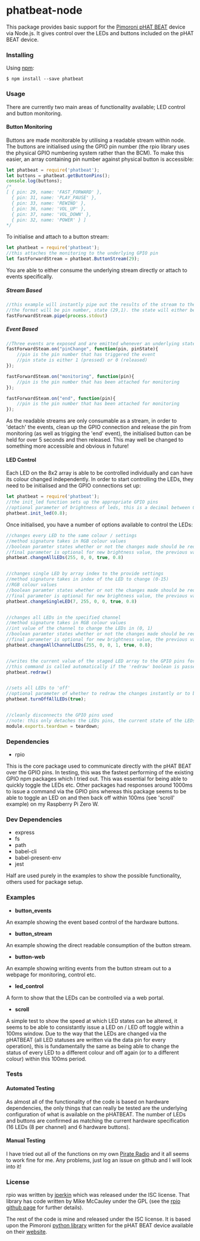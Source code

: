# phatbeat-node

This package provides basic support for the [Pimoroni pHAT BEAT](https://shop.pimoroni.com/products/phat-beat) device via Node.js. It gives control over the LEDs and buttons included on the pHAT BEAT device.

### Installing

Using [npm](https://www.npmjs.com/):

    $ npm install --save phatbeat

### Usage

There are currently two main areas of functionality available; LED control and button monitoring.

#### Button Monitoring

Buttons are made monitorable by utilising a readable stream within node. The buttons are initialised using the GPIO pin number (the rpio library uses the physical GPIO numbering system rather than the BCM). To make this easier, an array containing pin number against physical button is accessible:

```javascript
let phatbeat = require('phatbeat');
let buttons = phatbeat.getButtonPins();
console.log(buttons);
/*
[ { pin: 29, name: 'FAST_FORWARD' },
  { pin: 31, name: 'PLAY_PAUSE' },
  { pin: 33, name: 'REWIND' },
  { pin: 36, name: 'VOL_UP' },
  { pin: 37, name: 'VOL_DOWN' },
  { pin: 32, name: 'POWER' } ]
*/
```

To initialise and attach to a button stream:

```javascript
let phatbeat = require('phatbeat');
//this attaches the monitoring to the underlying GPIO pin
let fastForwardStream = phatbeat.ButtonStream(29);
```
You are able to either consume the underlying stream directly or attach to events specifically.

##### Stream Based

```javascript
//this example will instantly pipe out the results of the stream to the terminal window.
//the format will be pin number, state (29,1). the state will either be 1 (pressed) or 0 (released)
fastForwardStream.pipe(process.stdout)
```

##### Event Based

```javascript
//Three events are exposed and are emitted whenever an underlying state change is detected
fastForwardSteam.on("pinChange", function(pin, pinState){
    //pin is the pin number that has triggered the event
    //pin state is either 1 (pressed) or 0 (released)
});

fastForwardSteam.on("monitoring", function(pin){
    //pin is the pin number that has been attached for monitoring
});

fastForwardSteam.on("end", function(pin){
    //pin is the pin number that has been attached for monitoring
});
```

As the readable streams are only consumable as a stream, in order to 'detach' the events, clean up the GPIO connection and release the pin from monitoring (as well as trigging the 'end' event), the initialised button can be held for over 5 seconds and then released. This may well be changed to something more accessible and obvious in future!

#### LED Control

Each LED on the 8x2 array is able to be controlled individually and can have its colour changed independently. In order to start controlling the LEDs, they need to be initialised and the GPIO connections set up:

````javascript
let phatbeat = require('phatbeat');
//the init_led function sets up the appropriate GPIO pins
//optional parameter of brightness of leds, this is a decimal between 0.1 and 1.0
phatbeat.init_led(0.8);
````

Once initialised, you have a number of options available to control the LEDs:

````javascript
//changes every LED to the same colour / settings
//method signature takes in RGB colour values
//boolean paramter states whether or not the changes made should be redrawn immediately or staged
//final parameter is optional for new brightness value, the previous value will be retained if not
phatbeat.changeAllLEDs(255, 0, 0, true, 0.8)


//changes single LED by array index to the provide settings
//method signature takes in index of the LED to change (0-15)
//RGB colour values
//boolean paramter states whether or not the changes made should be redrawn immediately or staged
//final parameter is optional for new brightness value, the previous value will be retained if not
phatbeat.changeSingleLED(7, 255, 0, 0, true, 0.8)


//changes all LEDs in the specified channel
//method signature takes in RGB colour values
//int value of the channel to change the LEDs in (0, 1)
//boolean paramter states whether or not the changes made should be redrawn immediately or staged
//final parameter is optional for new brightness value, the previous value will be retained if not
phatbeat.changeAllChannelLEDs(255, 0, 0, 1, true, 0.8);


//writes the current value of the staged LED array to the GPIO pins for display
//this command is called automatically if the 'redraw' boolean is passed the change methods
phatbeat.redraw()


//sets all LEDs to 'off'
//optional parameter of whether to redraw the changes instantly or to be staged, default is to stage
phatbeat.turnOffAllLEDs(true);


//cleanly disconnects the GPIO pins used
//note: this only detaches the LEDs pins, the current state of the LEDs will remain as per last redraw
module.exports.teardown = teardown;
````

### Dependencies

- rpio

This is the core package used to communicate directly with the pHAT BEAT over the GPIO pins. In testing, this was the fastest performing of the existing GPIO npm packages which I tried out. This was essential for being able to quickly toggle the LEDs etc. Other packages had responses around 1000ms to issue a command via the GPIO pins whereas this package seems to be able to toggle an LED on and then back off within 100ms (see 'scroll' example) on my Raspberry Pi Zero W.

### Dev Dependencies

- express
- fs
- path
- babel-cli
- babel-present-env
- jest

Half are used purely in the examples to show the possible functionality, others used for package setup.

### Examples

- **button_events**

An example showing the event based control of the hardware buttons.

- **button_stream**

An example showing the direct readable consumption of the button stream.

- **button-web**

An example showing writing events from the button stream out to a webpage for monitoring, control etc.

- **led_control**

A form to show that the LEDs can be controlled via a web portal.

- **scroll**

A simple test to show the speed at which LED states can be altered, it seems to be able to consistantly issue a LED on / LED off toggle within a 100ms window. Due to the way that the LEDs are changed via the pHATBEAT (all LED statuses are written via the data pin for every operation), this is fundamentally the same as being able to change the status of every LED to a different colour and off again (or to a different colour) within this 100ms period.

### Tests

#### Automated Testing

As almost all of the functionality of the code is based on hardware dependencies, the only things that can really be tested are the underlying configuration of what is available on the pHATBEAT. The number of LEDs and buttons are confirmed as matching the current hardware specification (16 LEDs (8 per channel) and 6 hardware buttons).

#### Manual Testing

I have tried out all of the functions on my own [Pirate Radio](https://shop.pimoroni.com/products/pirate-radio-pi-zero-w-project-kit) and it all seems to work fine for me. Any problems, just log an issue on github and I will look into it!

### License

rpio was written by [jperkin](https://github.com/jperkin) which was released under the ISC license. That library has code written by Mike McCauley under the GPL (see the [rpio github page](https://github.com/jperkin/node-rpio) for further details).

The rest of the code is mine and released under the ISC license. It is based upon the Pimoroni [python library](https://github.com/pimoroni/phat-beat) written for the pHAT BEAT device available on their [website](https://shop.pimoroni.com/products/phat-beat).